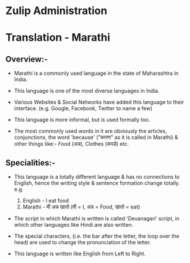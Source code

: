 # Zulip Administration

# Translation - Marathi

## Overview:-

* Marathi is a commonly used language in the state of Maharashtra in India.

* This language is one of the most diverse languages in India.

* Various Websites & Social Networks have added this language to their interface.
  (e.g. Google, Facebook, Twitter to name a few)

* This language is more informal, but is used formally too.

* The most commonly used words in it are obviously the articles, conjunctions,
  the word 'because' ("कारण" as it is called in Marathi) & other things like:-
  Food (अन्न), Clothes (कपडे) etc.

## Specialities:-

* This language is a totally different language & has no connections to English,
  hence the writing style & sentence formation change totally.
  e.g. 
  1. English - I eat food
  2. Marathi - मी अन्न खातो (मी = I, अन्न = Food, खातो = eat)

* The script in which Marathi is written is called 'Devanagari' script, in which
  other languages like Hindi are also written.

* The special characters, (i.e. the bar after the letter, the loop over the head)
  are used to change the pronunciation of the letter.

* This language is written like English from Left to Right.  
